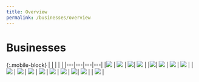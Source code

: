 ```yaml
---
title: Overview
permalink: /businesses/overview
---
```

# Businesses 

{:.mobile-block}
|  |   |   |   |
|---|---|---|---|
|[![](/images/businesses-overview/Overview1.jpg)](/businesses/new-traders-and-registration-services/overview)  | [![](/images/businesses-overview/Overview2.jpg)](/businesses/importing-goods/overview)  | [![](/images/businesses-overview/Overview3.jpg)](/businesses/exporting-goods/overview)| [![](/images/businesses-overview/Overview4.jpg)](/businesses/transhipping-goods/quick-guide-on-transhipping-goods) | 
|[![](/images/businesses-overview/Overview5.jpg)](/businesses/national-single-window/Overview)| [![](/images/businesses-overview/Overview6.jpg)](/businesses/valuation-duties-taxes-fees/overview) | [![](/images/businesses-overview/Overview7.jpg)](/businesses/harmonised-system-classification-of-goods/understanding-hs-classification) | [![](/images/businesses-overview/Overview8.jpg)](/businesses/certificates-of-origin/overview)  | 
|[![](/images/businesses-overview/Overview9.jpg)](/businesses/customs-schemes-licences-framework/overview)  | [![](/images/businesses-overview/Overview10.jpg)](/businesses/trade-security-in-singapore/) | [![](/images/businesses-overview/Overview11.jpg)](/businesses/strategic-goods-control/overview) | [![](/images/businesses-overview/Overview12.jpg)](/businesses/chemical-weapons-convention/introduction)  | 
[![](/images/businesses-overview/Overview13.jpg)](/businesses/united-nations-security-council-sanctions/)  |  [![](/images/businesses-overview/Overview14.jpg)](/businesses/border-enforcement-of-intellectual-property-rights/quick-guide-for-copyright-and-trade-mark-owners-and-licensees) | [![](/images/businesses-overview/Overview15.jpg)](/businesses/compliance/overview)| [![](/images/businesses-overview/Overview16.jpg)](/businesses/acts-and-subsidiary-legislation/overview) |
| [![](/images/businesses-overview/Overview17.jpg)](/businesses/business-resources/country-and-port-codes) |
